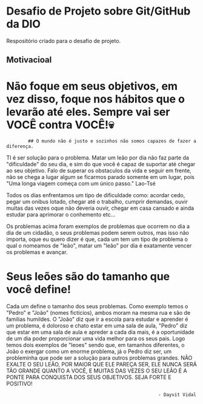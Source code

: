 # Desafio de Projeto sobre Git/GitHub da DIO
 Respositório criado para o desafio de projeto.

## Motivacioal

# Não foque em seus objetivos, em vez disso, foque nos hábitos que o levarão até eles. Sempre vai ser VOCÊ contra VOCÊ!💀


			## O mundo não é justo e sozinhos não somos capazes de fazer a diferença.

TI é ser solução para o problema. Matar um leão por dia não faz parte da "dificuldade" do seu dia,
e sim do que você é capaz de suportar até chegar ao seu objetivo. Falo de superar os obstaculos da vida e seguir em frente,
não se chega a lugar algum se ficarmos parado somente em um lugar, pois "Uma longa viagem começa com um único passo." Lao-Tsé

Todos os dias enfrentamos um tipo de dificuldade como: acordar cedo, pegar um onibus lotado, 
chegar até o trabalho, cumprir demandas, ouvir muitas das vezes oque não deveria ouvir,
chegar em casa cansado e ainda estudar para aprimorar o conhemento etc...

Os problemas acima foram exemplos de problemas que ocorrem no dia a dia de um cidadão, o seus problemas podem serem outros,
mas isso não importa, oque eu quero dizer é que, cada um tem um tipo de problema o qual o nomeamos de "leão",
matar um "leão" por dia é exatamente vencer os problemas e avançar.

# Seus leões são do tamanho que você define!

Cada um define o tamanho dos seus problemas. Como exemplo temos o "Pedro" e "João" (nomes fictícios),
ambos moram na mesma rua e são de familias humildes. O "João" diz que ir a escola para estudar e aprender é um problema, 
é doloroso e chato estar em uma sala de aula, "Pedro" diz que estar em uma sala de aula e apreder a cada dia mais, é a
oportunidade de um dia poder proporcionar uma vida melhor para os seus pais. Logo temos dois exemplos de "leoes" sendo que,
em tamanhos diferentes, o João o exergar como um enorme problema, já o Pedro diz ser, um probleminha que pode ser a solução para outros problemas grandes.
NÃO EXALTE O SEU LEÃO, POR MAIOR QUE ELE PAREÇA SER, ELE NUNCA SERÁ TÃO GRANDE QUANTO A VOCÊ, E MUITAS DAS VEZES O SEU LEÃO É A PONTE PARA CONQUISTA DOS 
SEUS OBJETIVOS. SEJA FORTE E POSITIVO!

															- Dayvit Vidal



